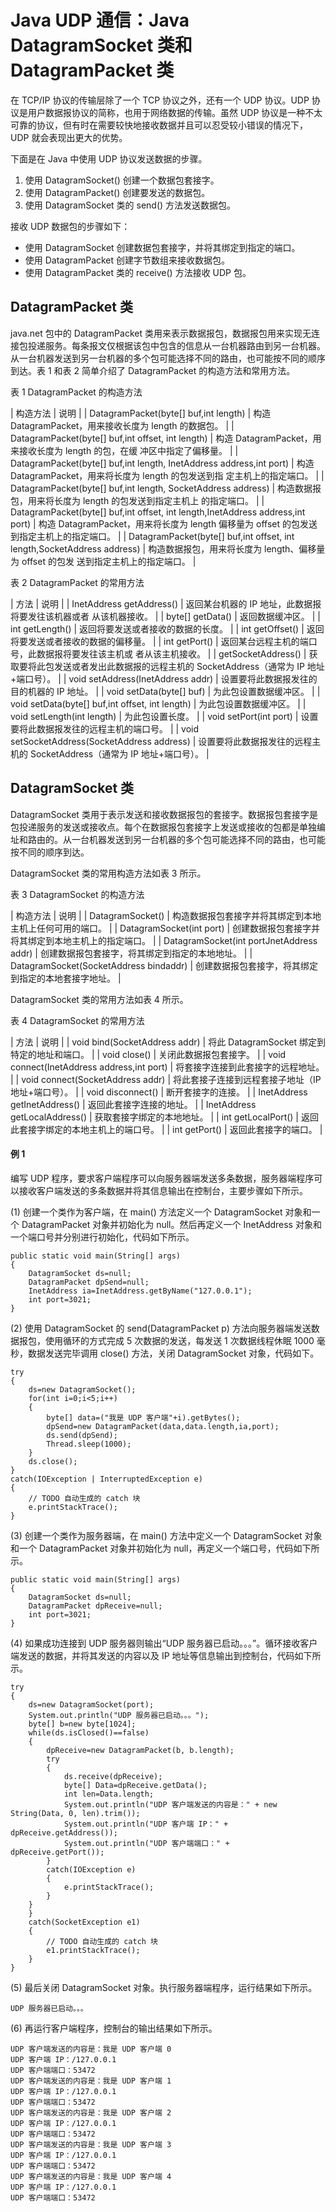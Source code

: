 # Java UDP 通信：Java DatagramSocket 类和 DatagramPacket 类

在 TCP/IP 协议的传输层除了一个 TCP 协议之外，还有一个 UDP 协议。UDP 协议是用户数据报协议的简称，也用于网络数据的传输。虽然 UDP 协议是一种不太可靠的协议，但有时在需要较快地接收数据并且可以忍受较小错误的情况下，UDP 就会表现出更大的优势。

下面是在 Java 中使用 UDP 协议发送数据的步骤。

1.  使用 DatagramSocket() 创建一个数据包套接字。
2.  使用 DatagramPacket() 创建要发送的数据包。
3.  使用 DatagramSocket 类的 send() 方法发送数据包。

接收 UDP 数据包的步骤如下：

*   使用 DatagramSocket 创建数据包套接字，并将其绑定到指定的端口。
*   使用 DatagramPacket 创建字节数组来接收数据包。
*   使用 DatagramPacket 类的 receive() 方法接收 UDP 包。

## DatagramPacket 类

java.net 包中的 DatagramPacket 类用来表示数据报包，数据报包用来实现无连接包投递服务。每条报文仅根据该包中包含的信息从一台机器路由到另一台机器。从一台机器发送到另一台机器的多个包可能选择不同的路由，也可能按不同的顺序到达。表 1 和表 2 简单介绍了 DatagramPacket 的构造方法和常用方法。

表 1 DatagramPacket 的构造方法

| 构造方法 | 说明 |
| DatagramPacket(byte[] buf,int length) | 构造 DatagramPacket，用来接收长度为 length 的数据包。 |
| DatagramPacket(byte[] buf,int offset, int length) | 构造 DatagramPacket，用来接收长度为 length 的包，在缓 冲区中指定了偏移量。 |
| DatagramPacket(byte[] buf,int length, InetAddress address,int port) | 构造 DatagramPacket，用来将长度为 length 的包发送到指 定主机上的指定端口。 |
| DatagramPacket(byte[] buf,int length, SocketAddress address) | 构造数据报包，用来将长度为 length 的包发送到指定主机上 的指定端口。 |
| DatagramPacket(byte[] buf,int offset, int length,InetAddress address,int port) | 构造 DatagramPacket，用来将长度为 length 偏移量为 offset 的包发送到指定主机上的指定端口。 |
| DatagramPacket(byte[] buf,int offset, int length,SocketAddress address) | 构造数据报包，用来将长度为 length、偏移量为 offset 的包发 送到指定主机上的指定端口。 |

表 2 DatagramPacket 的常用方法

| 方法 | 说明 |
| InetAddress getAddress() | 返回某台机器的 IP 地址，此数据报将要发往该机器或者 从该机器接收。 |
| byte[] getData() | 返回数据缓冲区。 |
| int getLength() | 返回将要发送或者接收的数据的长度。 |
| int getOffset() | 返回将要发送或者接收的数据的偏移量。 |
| int getPort() | 返回某台远程主机的端口号，此数据报将要发往该主机或 者从该主机接收。 |
| getSocketAddress() | 获取要将此包发送或者发出此数据报的远程主机的 SocketAddress（通常为 IP 地址+端口号）。 |
| void setAddress(InetAddress addr) | 设置要将此数据报发往的目的机器的 IP 地址。 |
| void setData(byte[] buf) | 为此包设置数据缓冲区。 |
| void setData(byte[] buf,int offset, int length) | 为此包设置数据缓冲区。 |
| void setLength(int length) | 为此包设置长度。 |
| void setPort(int port) | 设置要将此数据报发往的远程主机的端口号。 |
| void setSocketAddress(SocketAddress address) | 设置要将此数据报发往的远程主机的 SocketAddress（通常为 IP 地址+端口号）。 |

## DatagramSocket 类

DatagramSocket 类用于表示发送和接收数据报包的套接字。数据报包套接字是包投递服务的发送或接收点。每个在数据报包套接字上发送或接收的包都是单独编址和路由的。从一台机器发送到另一台机器的多个包可能选择不同的路由，也可能按不同的顺序到达。

DatagramSocket 类的常用构造方法如表 3 所示。

表 3 DatagramSocket 的构造方法

| 构造方法 | 说明 |
| DatagramSocket() | 构造数据报包套接字并将其绑定到本地主机上任何可用的端口。 |
| DatagramSocket(int port) | 创建数据报包套接字并将其绑定到本地主机上的指定端口。 |
| DatagramSocket(int portJnetAddress addr) | 创建数据报包套接字，将其绑定到指定的本地地址。 |
| DatagramSocket(SocketAddress bindaddr) | 创建数据报包套接字，将其绑定到指定的本地套接字地址。 |

DatagramSocket 类的常用方法如表 4 所示。

表 4 DatagramSocket 的常用方法

| 方法 | 说明 |
| void bind(SocketAddress addr) | 将此 DatagramSocket 绑定到特定的地址和端口。 |
| void close() | 关闭此数据报包套接字。 |
| void connect(InetAddress address,int port) | 将套接字连接到此套接字的远程地址。 |
| void connect(SocketAddress addr) | 将此套接子连接到远程套接子地址（IP 地址+端口号）。 |
| void disconnect() | 断开套接字的连接。 |
| InetAddress getInetAddress() | 返回此套接字连接的地址。 |
| InetAddress getLocalAddress() | 获取套接字绑定的本地地址。 |
| int getLocalPort() | 返回此套接字绑定的本地主机上的端口号。 |
| int getPort() | 返回此套接字的端口。 |

#### 例 1

编写 UDP 程序，要求客户端程序可以向服务器端发送多条数据，服务器端程序可以接收客户端发送的多条数据并将其信息输出在控制台，主要步骤如下所示。

(1) 创建一个类作为客户端，在 main() 方法定义一个 DatagramSocket 对象和一个 DatagramPacket 对象并初始化为 null。然后再定义一个 InetAddress 对象和一个端口号并分别进行初始化，代码如下所示。

```
public static void main(String[] args)
{
    DatagramSocket ds=null;
    DatagramPacket dpSend=null;
    InetAddress ia=InetAddress.getByName("127.0.0.1");
    int port=3021;
}
```

(2) 使用 DatagramSocket 的 send(DatagramPacket p) 方法向服务器端发送数据报包，使用循环的方式完成 5 次数据的发送，每发送 1 次数据线程休眠 1000 毫秒，数据发送完毕调用 close() 方法，关闭 DatagramSocket 对象，代码如下。

```
try
{
    ds=new DatagramSocket();
    for(int i=0;i<5;i++)
    {
        byte[] data=("我是 UDP 客户端"+i).getBytes();
        dpSend=new DatagramPacket(data,data.length,ia,port);
        ds.send(dpSend);
        Thread.sleep(1000);
    }
    ds.close();
}
catch(IOException | InterruptedException e)
{
    // TODO 自动生成的 catch 块
    e.printStackTrace();
}   
```

(3) 创建一个类作为服务器端，在 main() 方法中定义一个 DatagramSocket 对象和一个 DatagramPacket 对象并初始化为 null，再定义一个端口号，代码如下所示。

```
public static void main(String[] args)
{
    DatagramSocket ds=null;
    DatagramPacket dpReceive=null;
    int port=3021;
}
```

(4) 如果成功连接到 UDP 服务器则输出“UDP 服务器已启动。。。”。循环接收客户端发送的数据，并将其发送的内容以及 IP 地址等信息输出到控制台，代码如下所示。

```
try
{
    ds=new DatagramSocket(port);
    System.out.println("UDP 服务器已启动。。。");
    byte[] b=new byte[1024];
    while(ds.isClosed()==false)
    {
        dpReceive=new DatagramPacket(b, b.length);
        try
        {
            ds.receive(dpReceive);
            byte[] Data=dpReceive.getData();
            int len=Data.length;
            System.out.println("UDP 客户端发送的内容是：" + new String(Data, 0, len).trim());
            System.out.println("UDP 客户端 IP：" + dpReceive.getAddress());
            System.out.println("UDP 客户端端口：" + dpReceive.getPort());
        }
        catch(IOException e)
        {
            e.printStackTrace();
        }
    }
    }
    catch(SocketException e1)
    {
        // TODO 自动生成的 catch 块
        e1.printStackTrace();
    }
}
```

(5) 最后关闭 DatagramSocket 对象。执行服务器端程序，运行结果如下所示。

```
UDP 服务器已启动。。。
```

(6) 再运行客户端程序，控制台的输出结果如下所示。

```
UDP 客户端发送的内容是：我是 UDP 客户端 0
UDP 客户端 IP：/127.0.0.1
UDP 客户端端口：53472
UDP 客户端发送的内容是：我是 UDP 客户端 1
UDP 客户端 IP：/127.0.0.1
UDP 客户端端口：53472
UDP 客户端发送的内容是：我是 UDP 客户端 2
UDP 客户端 IP：/127.0.0.1
UDP 客户端端口：53472
UDP 客户端发送的内容是：我是 UDP 客户端 3
UDP 客户端 IP：/127.0.0.1
UDP 客户端端口：53472
UDP 客户端发送的内容是：我是 UDP 客户端 4
UDP 客户端 IP：/127.0.0.1
UDP 客户端端口：53472
```